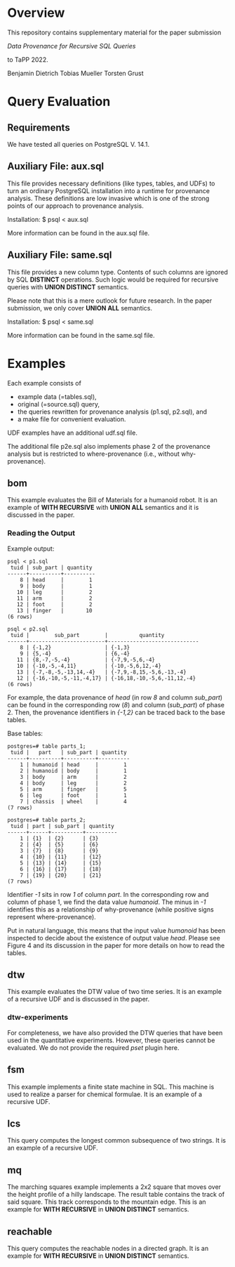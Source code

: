 

# Overview


This repository contains supplementary material for the paper submission

*Data Provenance for Recursive SQL Queries*

to TaPP 2022.


Benjamin Dietrich
Tobias Mueller
Torsten Grust


# Query Evaluation

## Requirements

We have tested all queries on PostgreSQL V. 14.1.


## Auxiliary File: aux.sql

This file provides necessary definitions (like types, tables, and UDFs) to turn an ordinary PostgreSQL installation into a runtime for provenance analysis. These definitions are low invasive which is one of the strong points of our approach to provenance analysis.

Installation: $ psql < aux.sql

More information can be found in the aux.sql file.


## Auxiliary File: same.sql

This file provides a new column type. Contents of such columns are ignored by SQL **DISTINCT** operations. Such logic would be required for recursive queries with **UNION DISTINCT** semantics.

Please note that this is a mere outlook for future research. In the paper submission, we only cover **UNION ALL** semantics.

Installation: $ psql < same.sql

More information can be found in the same.sql file.


# Examples

Each example consists of

* example data (=tables.sql),
* original (=source.sql) query,
* the queries rewritten for provenance analysis (p1.sql, p2.sql), and
* a make file for convenient evaluation.

UDF examples have an additional udf.sql file.

The additional file p2e.sql also implements phase 2 of the provenance analysis but is restricted to where-provenance (i.e., without why-provenance).


## bom

This example evaluates the Bill of Materials for a humanoid robot. It is an example of **WITH RECURSIVE** with **UNION ALL** semantics and it is discussed in the paper.


### Reading the Output

Example output:

```
psql < p1.sql
 tuid | sub_part | quantity
------+----------+----------
    8 | head     |        1
    9 | body     |        1
   10 | leg      |        2
   11 | arm      |        2
   12 | foot     |        2
   13 | finger   |       10
(6 rows)

psql < p2.sql
 tuid |        sub_part        |          quantity
------+------------------------+-----------------------------
    8 | {-1,2}                 | {-1,3}
    9 | {5,-4}                 | {6,-4}
   11 | {8,-7,-5,-4}           | {-7,9,-5,6,-4}
   10 | {-10,-5,-4,11}         | {-10,-5,6,12,-4}
   13 | {-7,-8,-5,-13,14,-4}   | {-7,9,-8,15,-5,6,-13,-4}
   12 | {-16,-10,-5,-11,-4,17} | {-16,18,-10,-5,6,-11,12,-4}
(6 rows)
```

For example, the data provenance of *head* (in row *8* and column *sub_part*) can be found in the corresponding row (*8*) and column (*sub_part*) of phase 2. Then, the provenance identifiers in *{-1,2}* can be traced back to the base tables.


Base tables:

```
postgres=# table parts_1;
 tuid |   part   | sub_part | quantity
------+----------+----------+----------
    1 | humanoid | head     |        1
    2 | humanoid | body     |        1
    3 | body     | arm      |        2
    4 | body     | leg      |        2
    5 | arm      | finger   |        5
    6 | leg      | foot     |        1
    7 | chassis  | wheel    |        4
(7 rows)

postgres=# table parts_2;
 tuid | part | sub_part | quantity
------+------+----------+----------
    1 | {1}  | {2}      | {3}
    2 | {4}  | {5}      | {6}
    3 | {7}  | {8}      | {9}
    4 | {10} | {11}     | {12}
    5 | {13} | {14}     | {15}
    6 | {16} | {17}     | {18}
    7 | {19} | {20}     | {21}
(7 rows)
```

Identifier *-1* sits in row *1* of column *part*. In the corresponding row and column of phase 1, we find the data value *humanoid*. The minus in *-1* identifies this as a relationship of why-provenance (while positive signs represent where-provenance).

Put in natural language, this means that the input value *humanoid* has been inspected to decide about the existence of output value *head*. Please see Figure 4 and its discussion in the paper for more details on how to read the tables.


## dtw

This example evaluates the DTW value of two time series. It is an example of a recursive UDF and is discussed in the paper.


### dtw-experiments

For completeness, we have also provided the DTW queries that have been used in the quantitative experiments. However, these queries cannot be evaluated. We do not provide the required *pset* plugin here.


## fsm

This example implements a finite state machine in SQL. This machine is used to realize a parser for chemical formulae. It is an example of a recursive UDF.


## lcs

This query computes the longest common subsequence of two strings. It is an example of a recursive UDF.


## mq

The marching squares example implements a 2x2 square that moves over the height profile of a hilly landscape. The result table contains the track of said square. This track corresponds to the mountain edge. This is an example for **WITH RECURSIVE** in **UNION DISTINCT** semantics.


## reachable

This query computes the reachable nodes in a directed graph. It is an example for **WITH RECURSIVE** in **UNION DISTINCT** semantics.

